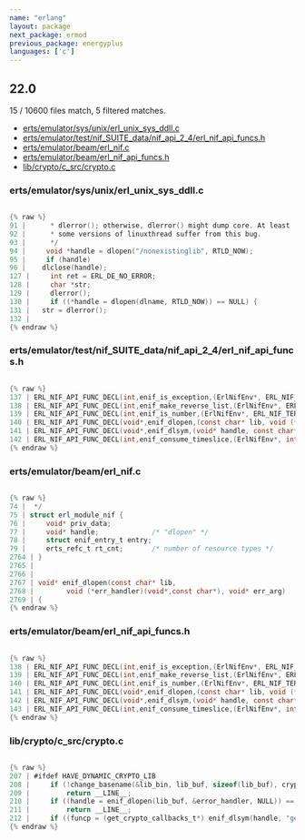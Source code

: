 ```yaml
---
name: "erlang"
layout: package
next_package: ermod
previous_package: energyplus
languages: ['c']
---
```

## 22.0
15 / 10600 files match, 5 filtered matches.

 - [erts/emulator/sys/unix/erl_unix_sys_ddll.c](#ertsemulatorsysunixerl_unix_sys_ddllc)
 - [erts/emulator/test/nif_SUITE_data/nif_api_2_4/erl_nif_api_funcs.h](#ertsemulatortestnif_suite_datanif_api_2_4erl_nif_api_funcsh)
 - [erts/emulator/beam/erl_nif.c](#ertsemulatorbeamerl_nifc)
 - [erts/emulator/beam/erl_nif_api_funcs.h](#ertsemulatorbeamerl_nif_api_funcsh)
 - [lib/crypto/c_src/crypto.c](#libcryptoc_srccryptoc)

### erts/emulator/sys/unix/erl_unix_sys_ddll.c

```c

{% raw %}
91 |      * dlerror(); otherwise, dlerror() might dump core. At least
92 |      * some versions of linuxthread suffer from this bug.
93 |      */
94 |     void *handle = dlopen("/nonexistinglib", RTLD_NOW);
95 |     if (handle)
96 | 	dlclose(handle);
127 |     int ret = ERL_DE_NO_ERROR;
128 |     char *str;
129 |     dlerror();
130 |     if ((*handle = dlopen(dlname, RTLD_NOW)) == NULL) {
131 | 	str = dlerror();
132 | 
{% endraw %}

```
### erts/emulator/test/nif_SUITE_data/nif_api_2_4/erl_nif_api_funcs.h

```c

{% raw %}
137 | ERL_NIF_API_FUNC_DECL(int,enif_is_exception,(ErlNifEnv*, ERL_NIF_TERM term));
138 | ERL_NIF_API_FUNC_DECL(int,enif_make_reverse_list,(ErlNifEnv*, ERL_NIF_TERM term, ERL_NIF_TERM *list));
139 | ERL_NIF_API_FUNC_DECL(int,enif_is_number,(ErlNifEnv*, ERL_NIF_TERM term));
140 | ERL_NIF_API_FUNC_DECL(void*,enif_dlopen,(const char* lib, void (*err_handler)(void*,const char*), void* err_arg));
141 | ERL_NIF_API_FUNC_DECL(void*,enif_dlsym,(void* handle, const char* symbol, void (*err_handler)(void*,const char*), void* err_arg));
142 | ERL_NIF_API_FUNC_DECL(int,enif_consume_timeslice,(ErlNifEnv*, int percent));
{% endraw %}

```
### erts/emulator/beam/erl_nif.c

```c

{% raw %}
74 |  */
75 | struct erl_module_nif {
76 |     void* priv_data;
77 |     void* handle;             /* "dlopen" */
78 |     struct enif_entry_t entry;
79 |     erts_refc_t rt_cnt;       /* number of resource types */
2764 | }
2765 | 
2766 | 
2767 | void* enif_dlopen(const char* lib,
2768 | 		  void (*err_handler)(void*,const char*), void* err_arg)
2769 | {
{% endraw %}

```
### erts/emulator/beam/erl_nif_api_funcs.h

```c

{% raw %}
138 | ERL_NIF_API_FUNC_DECL(int,enif_is_exception,(ErlNifEnv*, ERL_NIF_TERM term));
139 | ERL_NIF_API_FUNC_DECL(int,enif_make_reverse_list,(ErlNifEnv*, ERL_NIF_TERM term, ERL_NIF_TERM *list));
140 | ERL_NIF_API_FUNC_DECL(int,enif_is_number,(ErlNifEnv*, ERL_NIF_TERM term));
141 | ERL_NIF_API_FUNC_DECL(void*,enif_dlopen,(const char* lib, void (*err_handler)(void*,const char*), void* err_arg));
142 | ERL_NIF_API_FUNC_DECL(void*,enif_dlsym,(void* handle, const char* symbol, void (*err_handler)(void*,const char*), void* err_arg));
143 | ERL_NIF_API_FUNC_DECL(int,enif_consume_timeslice,(ErlNifEnv*, int percent));
{% endraw %}

```
### lib/crypto/c_src/crypto.c

```c

{% raw %}
207 | #ifdef HAVE_DYNAMIC_CRYPTO_LIB
208 |     if (!change_basename(&lib_bin, lib_buf, sizeof(lib_buf), crypto_callback_name))
209 |         return __LINE__;
210 |     if ((handle = enif_dlopen(lib_buf, &error_handler, NULL)) == NULL)
211 |         return __LINE__;
212 |     if ((funcp = (get_crypto_callbacks_t*) enif_dlsym(handle, "get_crypto_callbacks",
{% endraw %}

```